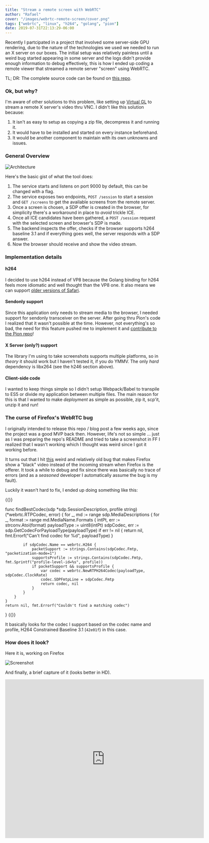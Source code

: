 ```yaml
---
title: "Stream a remote screen with WebRTC"
author: "Rafael"
cover: "/images/webrtc-remote-screen/cover.png"
tags: ["webrtc", "linux", "h264", "golang", "pion"]
date: 2019-07-31T22:13:29-06:00
---
```


Recently I partcipated in a project that involved some server-side GPU rendering, 
due to the nature of the technologies we used we needed to run an X server on 
our boxes. The initial setup was relatively painless until a weird bug started 
appearing in some server and the logs didn't provide enough information to 
debug effectively, this is how I ended up coding a remote viewer that streamed 
a remote server "screen" using WebRTC.

<!--more-->

TL; DR: The complete source code can be found on 
[this repo](https://github.com/rviscarra/webrtc-remote-screen).

### Ok, but why?

I'm aware of other solutions to this problem, like setting up 
[Virtual GL](https://wiki.archlinux.org/index.php/VirtualGL#Using_VirtualGL_with_VNC)
to stream a remote X server's video thru VNC. I didn't like this solution 
because:

1. It isn't as easy to setup as copying a zip file, decompress it and running it.
2. It would have to be installed and started on every instance beforehand.
3. It would be another component to maintain with its own unknowns and issues.

### General Overview

![Architecture](/images/webrtc-remote-screen/architecture.png)

Here's the basic gist of what the tool does:

1. The service starts and listens on port 9000 by default, this can be changed 
with a flag.
2. The service exposes two endpoints, `POST /session` to start a session and 
`GET /screens` to get the available screens from the remote server.
3. Once a screen is chosen, a SDP offer is created in the browser,
for simplicity there's a workaround in place to _avoid_ trickle ICE.
4. Once all ICE candidates have been gathered, a `POST /session` request with 
the selected screen and browser's SDP is made.
5. The backend inspects the offer, checks if the browser supports h264 baseline 
3.1 and if everything goes well, the server responds with a SDP answer.
5. Now the browser should receive and show the video stream.

### Implementation details

#### h264

I decided to use h264 instead of VP8 because the Golang binding for h264 feels 
more idiomatic and well thought than the VP8 one. It also means we can support 
[older versions of Safari](https://webkit.org/blog/8672/on-the-road-to-webrtc-1-0-including-vp8/).

#### Sendonly support

Since this application only needs to stream media to the browser, I needed 
support for sendonly transceiver on the server. 
After going thru Pion's code I realized that it wasn't possible at the time. 
However, not everything's so bad, the need for this feature pushed me to 
implement it and 
[contribute to the Pion repo](https://pion.ly/knowledge-base/pion-internals/contributing/)! 

#### X Server (only?) support

The library I'm using to take screenshots supports multiple platforms, so in 
_theory_ it should work but I haven't tested it, if you do YMMV. The only _hard_ 
dependency is libx264 (see the h246  section above).

#### Client-side code

I wanted to keep things simple so I didn't setup Webpack/Babel to transpile to 
ES5 or divide my application between multiple files. The main reason for this is 
that I wanted to make _deployment_ as simple as possible, zip it, scp'it, unzip 
it and run!
 
### The curse of Firefox's WebRTC bug

I originally intended to release this repo / blog post a few weeks ago, since 
the project was a good MVP back then. However, life's not so simple ... just as 
I was preparing the repo's README and tried to take a screenshot in FF I 
realized that I wasn't working which I thought was weird since I got it working 
before.

It turns out that I hit [this](https://bugzilla.mozilla.org/show_bug.cgi?id=1333879) 
weird and relatively old bug that makes Firefox show a "black" video instead of 
the incoming stream when Firefox is the offerer. It took a while to debug and 
fix since there was basically no trace of errors (and as a _seasoned_ developer 
I automatically assume the bug is my fault).

Luckily it wasn't hard to fix, I ended up doing something like this:

{{<highlight go>}}

func findBestCodec(sdp *sdp.SessionDescription, profile string) (*webrtc.RTPCodec, error) {
	for _, md := range sdp.MediaDescriptions {
		for _, format := range md.MediaName.Formats {
			intPt, err := strconv.Atoi(format)
			payloadType := uint8(intPt)
			sdpCodec, err := sdp.GetCodecForPayloadType(payloadType)
			if err != nil {
				return nil, fmt.Errorf("Can't find codec for %d", payloadType)
			}

			if sdpCodec.Name == webrtc.H264 {
				packetSupport := strings.Contains(sdpCodec.Fmtp, "packetization-mode=1")
				supportsProfile := strings.Contains(sdpCodec.Fmtp, fmt.Sprintf("profile-level-id=%s", profile))
				if packetSupport && supportsProfile {
					var codec = webrtc.NewRTPH264Codec(payloadType, sdpCodec.ClockRate)
					codec.SDPFmtpLine = sdpCodec.Fmtp
					return codec, nil
				}
			}
		}
	}
	return nil, fmt.Errorf("Couldn't find a matching codec")
}
{{</highlight>}}

It basically looks for the codec I support based on the codec name and profile, 
H264 Constrained Baseline 3.1 (`42e01f`) in this case.

### How does it look?

Here it is, working on Firefox

![Screenshot](/images/webrtc-remote-screen/demo.png)

And finally, a brief capture of it (looks better in HD).

<iframe src='https://gfycat.com/ifr/ThunderousBaggyJunebug' frameborder='0' scrolling='no' allowfullscreen width='640' height='512'></iframe>
